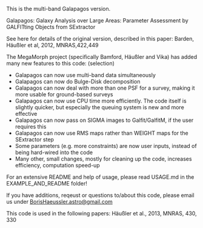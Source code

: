 This is the multi-band Galapagos version.

Galapagos: Galaxy Analysis over Large Areas: Parameter Assessment by GALFITting Objects from SExtractor

See here for details of the original version, described in this paper: Barden, Häußler et al, 2012, MNRAS,422,449

The MegaMorph project (specifically Bamford, Häußler and Vika) has added many new features to this code:
(selection)

- Galapagos can now use multi-band data simultaneously  
- Galapagos can now do Bulge-Disk decomposition  
- Galapagos can now deal with more than one PSF for a survey, making it more usable for ground-based surveys  
- Galapagos can now use CPU time more efficiently. The code itself is slightly quicker, but especially the queuing system is new and more effective  
- Galapagos can now pass on SIGMA images to Galfit/GalfitM, if the user requires this  
- Galapagos can now use RMS maps rather than WEIGHT maps for the SExtractor step  
- Some parameters (e.g. more constraints) are now user inputs, instead of being hard-wired into the code  
- Many other, small changes, mostly for cleaning up the code, increases efficiency, computation speed-up  

For an extensive README and help of usage, please read USAGE.md in the EXAMPLE_AND_README folder!

If you have additions, reqeust or questions to/about this code, please email us under BorisHaeussler.astro@gmail.com

This code is used in the following papers:
Häußler et al., 2013, MNRAS, 430, 330

